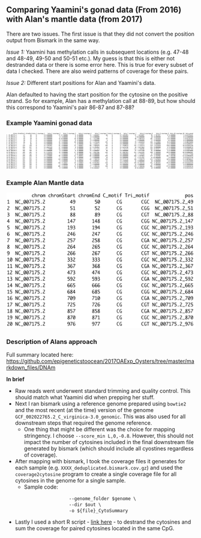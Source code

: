 ## Comparing Yaamini's gonad data (From 2016) with Alan's mantle data (from 2017)

There are two issues. The first issue is that they did not convert the position output from Bismark in the same way. 

*Issue 1:* Yaamini has methylation calls in subsequent locations (e.g. 47-48 and 48-49, 49-50 and 50-51 etc.). 
My guess is that this is either not destranded data or there is some error here. This is true for every subset of data
I checked. There are also weird patterns of coverage for these pairs.

*Issue 2:* Different start positions for Alan and Yaamini's data.

Alan defaulted to having the start position for the cytosine on the positive strand. 
So for example, Alan has a methylation call at 88-89, but how should this correspond to Yaamini's pair 86-87 and 87-88?

### Example Yaamini gonad data
![](img/2019-10-28-Yaamini-gonads.png)

### Example Alan Mantle data
![](img/2019-10-28-Alan-mantle.png)

### Description of Alans approach
Full summary located here: https://github.com/epigeneticstoocean/2017OAExp_Oysters/tree/master/markdown_files/DNAm

**In brief**
* Raw reads went underwent standard trimming and quality control. This should match what Yaamini did when prepping her stuff.
* Next I ran bismark using a reference genome prepared using `bowtie2` and the most recent (at the time) version of the genome `GCF_002022765.2_C_virginica-3.0_genomic`. This was also used for all downstream steps that required the genome reference.
    * One thing that might be different was the choice for mapping stringency. I choose `--score_min L,0,-0.8`. However, this should not impact the number of cytosines included in the final downstream file generated by bismark (which should include all cyostines regardless of coverage).
* After mapping with bismark, I took the coverage files it generates for each sample (e.g. `XXXX_deduplicated.bismark.cov.gz`) and used the `coverage2cytosine` program to create a single coverage file for all cytosines in the genome for a single sample.
    * Sample code: 
    ```coverage2cytosine ${i} \
                        --genome_folder $genome \
                        --dir $out \
                        -o ${file}_CytoSummary
    ```
* Lastly I used a short R script - [link here](https://github.com/epigeneticstoocean/2017OAExp_Oysters/blob/master/markdown_files/DNAm/cluster_scripts/R/04_countMatrixFromCytoSummary.R) - to destrand the cytosines and sum the coverage for paired cytosines located in the same CpG.



